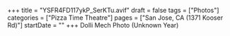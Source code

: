 +++
title = "YSFR4FD117ykP_SerKTu.avif"
draft = false
tags = ["Photos"]
categories = ["Pizza Time Theatre"]
pages = ["San Jose, CA (1371 Kooser Rd)"]
startDate = ""
+++
Dolli Mech Photo (Unknown Year)
